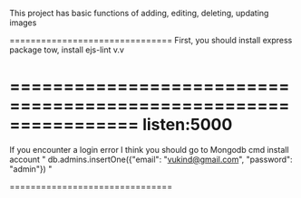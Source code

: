 This project has basic functions of adding, editing, deleting, updating images

===============================
First, you should install express package
tow, install ejs-lint v.v

================================================================
listen:5000
================================================================
If you encounter a login error 
I think you should go to Mongodb cmd
install account " db.admins.insertOne({"email": "vukind@gmail.com", "password": "admin"}) "

===============================
